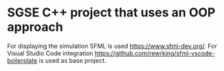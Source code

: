 # SGSE C++ project that uses an OOP approach

For displaying the simulation SFML is used https://www.sfml-dev.org/.
For Visual Studio Code integration https://github.com/rewrking/sfml-vscode-boilerplate is used as base project.